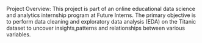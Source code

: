 Project Overview:
This project is part of an online educational data science and analytics internship program at Future Interns.
The primary objective is to perform data cleaning and exploratory data analysis (EDA) on the Titanic dataset to uncover insights,patterns 
and relationships between various variables.
